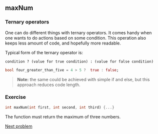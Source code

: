 ## maxNum

### **Ternary operators**

One can do different things with ternary operators. It comes handy when one wants to do actions based on some condition.
This operation also keeps less amount of code, and hopefully more readable.

Typical form of the ternary operator is:

```
condition ? (value for true condition) : (value for false condition)
```

```dart
bool four_greater_than_five = 4 > 5 ?  true : false;
```

> **Note:** the same could be achieved with simple if and else, but this approach reduces code length.

### **Exercise**

```dart
int maxNum(int first, int second, int third) {...}
```

The function must return the maximum of three numbers.

[Next problem](https://github.com/alem-01/alem_public/edit/master/subjects/flutter_piscine/person)
